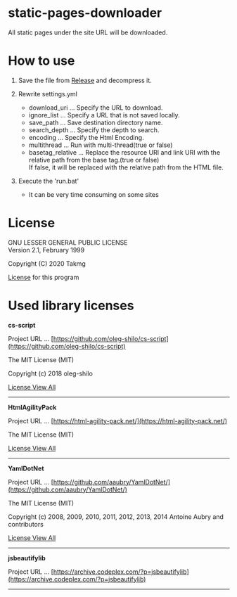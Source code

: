 # static-pages-downloader
All static pages under the site URL will be downloaded.

# How to use

1. Save the file from [Release](https://github.com/Takmg/static-pages-downloader/releases) and decompress it.
  
2. Rewrite settings.yml
   
    * download_uri ... Specify the URL to download.
    * ignore_list ... Specify a URL that is not saved locally.
    * save_path   ... Save destination directory name.
    * search_depth ... Specify the depth to search.
    * encoding ... Specify the Html Encoding.
    * multithread ... Run with multi-thread(true or false)
    * basetag_relative ... Replace the resource URI and link URI with the relative path from the base tag.(true or false) \
       If false, it will be replaced with the relative path from the HTML file.

3. Execute the 'run.bat'

    * It can be very time consuming on some sites

# License

GNU LESSER GENERAL PUBLIC LICENSE\
Version 2.1, February 1999

Copyright (C) 2020 Takmg

[License](https://github.com/Takmg/static-pages-downloader/blob/master/LICENSE) for this program


# Used library licenses

**cs-script**

Project URL ... [https://github.com/oleg-shilo/cs-script](https://github.com/oleg-shilo/cs-script)

The MIT License (MIT)

Copyright (c) 2018 oleg-shilo

[License View All](https://github.com/oleg-shilo/cs-script/blob/master/LICENSE)

------

**HtmlAgilityPack**

Project URL ... [https://html-agility-pack.net/](https://html-agility-pack.net/)

The MIT License (MIT)

[License View All](https://github.com/zzzprojects/html-agility-pack/blob/master/LICENSE)

----- 

**YamlDotNet**

Project URL ... [https://github.com/aaubry/YamlDotNet/](https://github.com/aaubry/YamlDotNet/)

The MIT License (MIT)

Copyright (c) 2008, 2009, 2010, 2011, 2012, 2013, 2014 Antoine Aubry and contributors

[License View All](https://github.com/aaubry/YamlDotNet/blob/master/LICENSE.txt)

----- 

**jsbeautifylib**

Project URL ... [https://archive.codeplex.com/?p=jsbeautifylib](https://archive.codeplex.com/?p=jsbeautifylib)


-----
